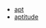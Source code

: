 - [apt](https://en.wikipedia.org/wiki/APT_(software))
- [aptitude](https://wiki.debian.org/Aptitude)